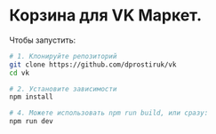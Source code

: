 # Корзина для VK Маркет.

Чтобы запустить:

```bash
# 1. Клонируйте репозиторий
git clone https://github.com/dprostiruk/vk
cd vk
```

```bash
# 2. Установите зависимости
npm install
```

```bash
# 4. Можете использовать npm run build, или сразу:
npm run dev
```
